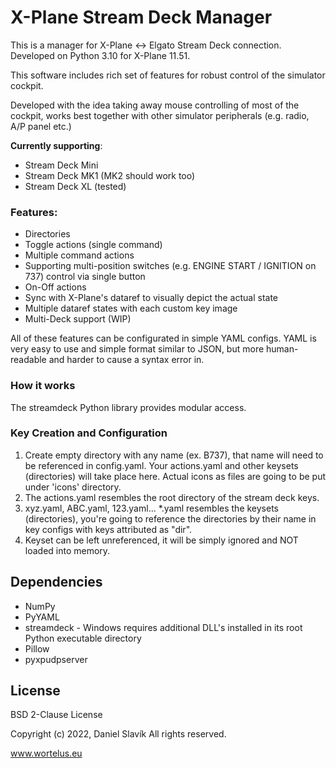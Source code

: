 # X-Plane Stream Deck Manager
This is a manager for X-Plane <-> Elgato Stream Deck connection. Developed on Python 3.10 for X-Plane 11.51.

This software includes rich set of features for robust control of the simulator cockpit.

Developed with the idea taking away mouse controlling of most of the cockpit, 
works best together with other simulator peripherals (e.g. radio, A/P panel etc.)

**Currently supporting**:
- Stream Deck Mini
- Stream Deck MK1 (MK2 should work too)
- Stream Deck XL (tested)

### Features:
- Directories
- Toggle actions (single command)
- Multiple command actions
- Supporting multi-position switches (e.g. ENGINE START / IGNITION on 737) control via single button
- On-Off actions
- Sync with X-Plane's dataref to visually depict the actual state
- Multiple dataref states with each custom key image
- Multi-Deck support (WIP)

All of these features can be configurated in simple YAML configs. YAML is very easy to use
and simple format similar to JSON, but more human-readable and harder to cause a syntax error in.

### How it works
The streamdeck Python library provides modular access.

### Key Creation and Configuration
1. Create empty directory with any name (ex. B737), that name will need to be referenced in config.yaml. 
Your actions.yaml and other keysets (directories) will take place here.
Actual icons as files are going to be put under 'icons' directory.
2. The actions.yaml resembles the root directory of the stream deck keys.
3. xyz.yaml, ABC.yaml, 123.yaml... *.yaml resembles the keysets (directories),
you're going to reference the directories by their name in key configs with keys attributed as "dir".
4. Keyset can be left unreferenced, it will be simply ignored and NOT loaded into memory.

## Dependencies
- NumPy
- PyYAML
- streamdeck - Windows requires additional DLL's installed in its root Python executable directory
- Pillow
- pyxpudpserver

## License
BSD 2-Clause License

Copyright (c) 2022, Daniel Slavík All rights reserved.

www.wortelus.eu
